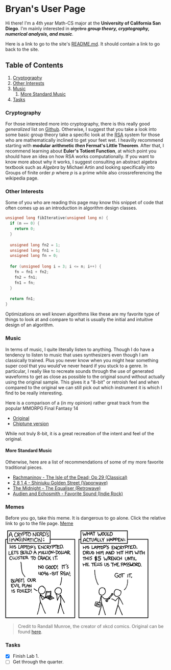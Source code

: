 # Bryan's User Page
Hi there! I'm a 4th year Math-CS major at the **University of California San Diego**. I'm mainly interested in ~~algebra~~ ***group theory, cryptography, numerical analysis, and music***.

Here is a link to go to the site's [README.md](README.md). It should contain a link to go back to the site.

## Table of Contents
1. [Cryptography](#cryptography)
2. [Other Interests](#other-interests)
3. [Music](#music)
   1. [More Standard Music](#more-standard-music)
4. [Tasks](#tasks)

### Cryptography
For those interested more into cryptography, there is this really good *generalized* list on [Github](https://github.com/sobolevn/awesome-cryptography). Otherwise, I suggest that you take a look into some basic group theory take a specific look at the [RSA](https://en.wikipedia.org/wiki/RSA_(cryptosystem)) system for those who are mathematically inclined to get your feet wet. I heavilly recommend starting with **modular arithmetic _then_ Fermat's Little Theorem**. After that, I recommend learning about **Euler's Totient Function**, at which point you should have an idea on how RSA works computationally. If you want to know more about why it works, I suggest consulting an abstract algebra textbook such as *Algebra* by Michael Artin and looking specifically into Groups of finite order *p* where *p* is a prime while also crossreferencing the wikipedia page.

### Other Interests
Some of you who are reading this page may know this snippet of code that often comes up as an introduction in algorithm design classes.

```c++
unsigned long fibIterative(unsigned long n) {
  if (n == 0) {
    return 0;
  }

  unsigned long fn2 = 1;
  unsigned long fn1 = 1;
  unsigned long fn = 0;

  for (unsigned long i = 3; i <= n; i++) {
    fn = fn1 + fn2;
    fn2 = fn1;
    fn1 = fn;
  }

  return fn1;
}
```
Optimizations on well known algorithms like these are my favorite type of things to look at and compare to what is usually the initial and intuitive design of an algorithm.

### Music
In terms of music, I quite literally listen to anything. Though I do have a tendency to listen to music that uses synthesizers even though I am classically trained. Plus you never know when you might hear something super cool that you would've never heard if you stuck to a genre. In particular, I really like to recreate sounds through the use of generated waveforms to get as close as possible to the original sound without actually using the original sample. This gives it a "8-bit" or retroish feel and when compared to the original we can still pick out which instrument it is which I find to be really interesting.

Here is a comparison of a (in my opinion) rather great track from the popular MMORPG Final Fantasy 14
- [Original](https://www.youtube.com/watch?v=GTlbyBg3PeI)
- [Chiptune version](https://youtu.be/uKeYe8L60Mo)

While not truly 8-bit, it is a great recreation of the intent and feel of the original.

#### More Standard Music
Otherwise, here are a list of recommendations of some of my more favorite traditional pieces.
- [Rachmaninov - The Isle of the Dead; Op 29 (Classical)](https://youtu.be/dbbtmskCRUY)
- [2 8 1 4 - Shinjuku Golden Street (Vaporwave)](https://www.youtube.com/watch?v=fgDvrTmF-Fo)
- [The Midnight - The Equaliser (Retrowave)](https://www.youtube.com/watch?v=YP5oIrV0ONk)
- [Audien and Echosmith - Favorite Sound (Indie Rock)](https://www.youtube.com/watch?v=ORA0kWZ7DnA)

### Memes
Before you go, take this meme. It is dangerous to go alone. Click the relative link to go to the file page.
[Meme](https://github.com/bdnguyenucsd/cse-110-lab-1/tree/add-gitignore/images/security.png)

![Meme2](/images/security.png)

> Credit to Randall Munroe, the creator of xkcd comics. Original can be found [here](https://xkcd.com/538/).

### Tasks
- [x] Finish Lab 1.
- [ ] Get through the quarter.
